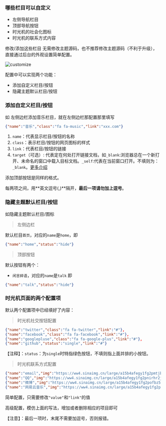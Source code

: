### 哪些栏目可以自定义

* 左侧导航栏目
* 顶部导航按钮
* 时光机的社会化图标
* 时光机的联系方式内容

修改/添加这些栏目 无需修改主题源码，也不推荐修改主题源码（不利于升级），直接通过后台的外观设置简单配置。

![customize](https://ihewrocdn.b0.upaiyun.com/img/customise.png)

配置中可以实现两个功能：
* 添加自定义栏目/按钮
* 隐藏主题默认栏目/按钮

### 添加自定义栏目/按钮

如 左侧边栏添加音乐栏目，就在左侧边栏那配置那里填写
```json
{"name":"音乐","class":"fa fa-music","link":"xxx.com"}
```
1. `name`：代表显示栏目/按钮的名称
2. `class`：表示栏目/按钮的网页图标的样式
3. `link`：代表栏目/按钮的链接
4. `target`（可选）: 代表定在何处打开链接文档，如`_blank`:浏览器总在一个新打开、未命名的窗口中载入目标文档。`_self`:代表在当前窗口打开。不填则为：`_blank`。[更多介绍](http://www.w3school.com.cn/tags/att_a_target.asp)

添加顶部按钮是同样的格式。

每两项之间，用**英文逗号(,)**隔开，**最后一项请勿加上逗号**。



### 隐藏主题默认栏目/按钮

如隐藏主题默认栏目/图标

> 左侧边栏

默认栏目`首页`，对应的`name`是`home`，即
```json
{"name":"home","status":"hide"}
```

> 顶部按钮

默认按钮有两个：
* `闲言碎语`，对应的`name`是`talk`
  即
```json
{"name":"talk","status":"hide"}
```

### 时光机页面的两个配置项

默认两个配置项中已经填好了内容：

> 时光机社交按钮配置

```json
{"name":"twitter","class":"fa fa-twitter","link":"#"},
{"name":"facebook","class":"fa fa-facebook","link":"#"},
{"name":"googlepluse","class":"fa fa-google-plus","link":"#"},
{"name":"github","status":"single","link":"#"}
```

【注释】：`status`：为`single`时特指绿色按钮，不填则指上面并排的小按钮。

> 时光机联系方式配置

```json
{"name":"email","img":"https://ww4.sinaimg.cn/large/a15b4afegy1fg2pmtjbaej201s01s0aw","value":"你的邮箱地址","link":"#"},
{"name":"QQ","img":"https://ww4.sinaimg.cn/large/a15b4afegy1fg2pnirhr2j201s01va9u","value":"你的QQ号","link":"#"},
{"name":"微博","img":"https://ww4.sinaimg.cn/large/a15b4afegy1fg2pofbz5fj201s01swe9","value":"你微博账号","link":"#"},
{"name":"网易云音乐","img":"https://ww4.sinaimg.cn/large/a15b4afegy1fg2pouholzj201s01s0ja","value":"你的网易云账号","link":"#"}
```


简单配置，只需要修改`"value"`和`"link"`的值

高级配置，模仿上面的写法，增加或者删除相应的项目即可

【注意】：最后一项时，末尾不需要加逗号，否则报错。
